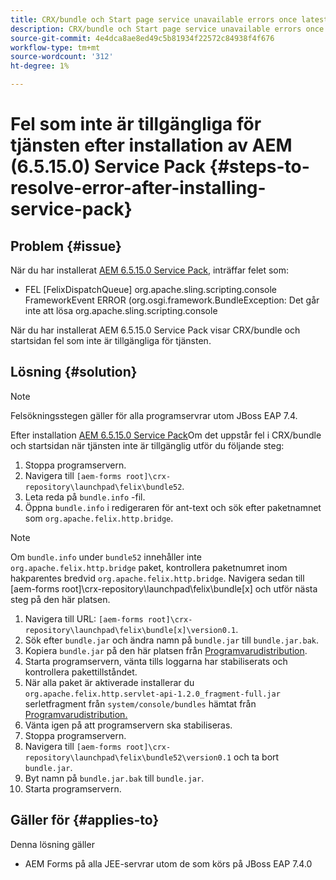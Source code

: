 ```yaml
---
title: CRX/bundle och Start page service unavailable errors once latest 6.5.15.0 service pack is installed
description: CRX/bundle och Start page service unavailable errors once latest 6.5.15.0 service pack is installed
source-git-commit: 4e4dca8ae8ed49c5b81934f22572c84938f4f676
workflow-type: tm+mt
source-wordcount: '312'
ht-degree: 1%

---
```



# Fel som inte är tillgängliga för tjänsten efter installation av AEM (6.5.15.0) Service Pack {#steps-to-resolve-error-after-installing-service-pack}

## Problem {#issue}

När du har installerat [AEM 6.5.15.0 Service Pack](https://experience.adobe.com/#/downloads/content/software-distribution/en/aem.html?package=/content/software-distribution/en/details.html/content/dam/aem/public/adobe/packages/cq650/servicepack/aem-service-pkg-6.5.15.0.zip), inträffar felet som:
* FEL [FelixDispatchQueue] org.apache.sling.scripting.console FrameworkEvent ERROR (org.osgi.framework.BundleException: Det går inte att lösa org.apache.sling.scripting.console

När du har installerat AEM 6.5.15.0 Service Pack visar CRX/bundle och startsidan fel som inte är tillgängliga för tjänsten.

## Lösning {#solution}

>[!NOTE]
>
>Felsökningsstegen gäller för alla programservrar utom JBoss EAP 7.4.

Efter installation [AEM 6.5.15.0 Service Pack](https://experience.adobe.com/#/downloads/content/software-distribution/en/aem.html?package=/content/software-distribution/en/details.html/content/dam/aem/public/adobe/packages/cq650/servicepack/aem-service-pkg-6.5.15.0.zip)Om det uppstår fel i CRX/bundle och startsidan när tjänsten inte är tillgänglig utför du följande steg:

1. Stoppa programservern.
1. Navigera till `[aem-forms root]\crx-repository\launchpad\felix\bundle52`.
1. Leta reda på `bundle.info` -fil.
1. Öppna `bundle.info` i redigeraren för ant-text och sök efter paketnamnet som `org.apache.felix.http.bridge`.

>[!NOTE]
>
>Om `bundle.info` under `bundle52` innehåller inte `org.apache.felix.http.bridge` paket, kontrollera paketnumret inom hakparentes bredvid `org.apache.felix.http.bridge`. Navigera sedan till [aem-forms root]\crx-repository\launchpad\felix\bundle[x] och utför nästa steg på den här platsen.

1. Navigera till URL: `[aem-forms root]\crx-repository\launchpad\felix\bundle[x]\version0.1`.
1. Sök efter `bundle.jar` och ändra namn på `bundle.jar` till `bundle.jar.bak`.
1. Kopiera `bundle.jar` på den här platsen från [Programvarudistribution](https://jira.corp.adobe.com/secure/attachment/9402702/bundle.jar).
1. Starta programservern, vänta tills loggarna har stabiliserats och kontrollera pakettillståndet.
1. När alla paket är aktiverade installerar du `org.apache.felix.http.servlet-api-1.2.0_fragment-full.jar` serletfragment från `system/console/bundles` hämtat från [Programvarudistribution.](https://jira.corp.adobe.com/secure/attachment/9396977/org.apache.felix.http.servlet-api-1.2.0_fragment_full.jar)
1. Vänta igen på att programservern ska stabiliseras.
1. Stoppa programservern.
1. Navigera till `[aem-forms root]\crx-repository\launchpad\felix\bundle52\version0.1` och ta bort `bundle.jar`.
1. Byt namn på `bundle.jar.bak` till `bundle.jar`.
1. Starta programservern.

## Gäller för {#applies-to}

Denna lösning gäller
* AEM Forms på alla JEE-servrar utom de som körs på JBoss EAP 7.4.0
